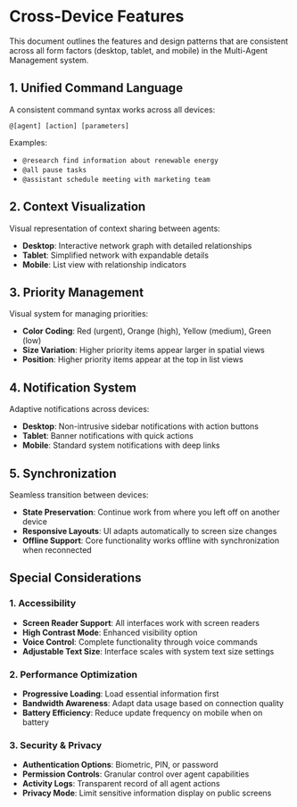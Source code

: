 # Cross-Device Features

This document outlines the features and design patterns that are consistent across all form factors (desktop, tablet, and mobile) in the Multi-Agent Management system.

## 1. Unified Command Language

A consistent command syntax works across all devices:

```
@[agent] [action] [parameters]
```

Examples:

* `@research find information about renewable energy`
* `@all pause tasks`
* `@assistant schedule meeting with marketing team`

## 2. Context Visualization

Visual representation of context sharing between agents:

* **Desktop**: Interactive network graph with detailed relationships
* **Tablet**: Simplified network with expandable details
* **Mobile**: List view with relationship indicators

## 3. Priority Management

Visual system for managing priorities:

* **Color Coding**: Red (urgent), Orange (high), Yellow (medium), Green (low)
* **Size Variation**: Higher priority items appear larger in spatial views
* **Position**: Higher priority items appear at the top in list views

## 4. Notification System

Adaptive notifications across devices:

* **Desktop**: Non-intrusive sidebar notifications with action buttons
* **Tablet**: Banner notifications with quick actions
* **Mobile**: Standard system notifications with deep links

## 5. Synchronization

Seamless transition between devices:

* **State Preservation**: Continue work from where you left off on another device
* **Responsive Layouts**: UI adapts automatically to screen size changes
* **Offline Support**: Core functionality works offline with synchronization when reconnected

## Special Considerations

### 1. Accessibility

* **Screen Reader Support**: All interfaces work with screen readers
* **High Contrast Mode**: Enhanced visibility option
* **Voice Control**: Complete functionality through voice commands
* **Adjustable Text Size**: Interface scales with system text size settings

### 2. Performance Optimization

* **Progressive Loading**: Load essential information first
* **Bandwidth Awareness**: Adapt data usage based on connection quality
* **Battery Efficiency**: Reduce update frequency on mobile when on battery

### 3. Security & Privacy

* **Authentication Options**: Biometric, PIN, or password
* **Permission Controls**: Granular control over agent capabilities
* **Activity Logs**: Transparent record of all agent actions
* **Privacy Mode**: Limit sensitive information display on public screens

